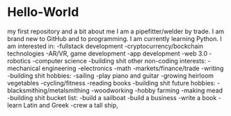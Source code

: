 # Hello-World
my first repository and a bit about me
I am a pipefitter/welder by trade.
I am brand new to GitHub and to programming.
I am currently learning Python.
I am interested in:
  -fullstack development
  -cryptocurrency/bockchain technologies
  -AR/VR, game development
  -app development
  -web 3.0
  -robotics
  -computer science
  -building shit
other non-coding interests: 
  -mechanical engineering
  -electronics
  -math
  -markets/finance/trade
  -writing
  -building shit
hobbies: 
  -sailing
  -play piano and guitar
  -growing heirloom vegetables
  -cycling/fitness
  -reading books
  -building shit
future hobbies: 
  -blacksmithing/metalsmithing
  -woodworking
  -hobby farming
  -making mead
  -building shit
bucket list: 
  -build a sailboat
  -build a business
  -write a book
  -learn Latin and Greek
  -crew a tall ship, 
